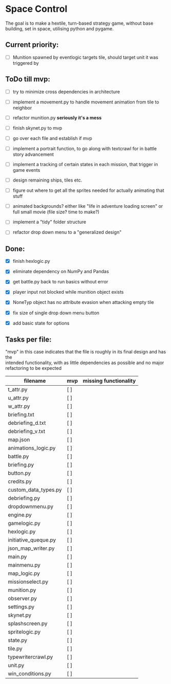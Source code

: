 # Space Control  
The goal is to make a hextile, turn-based strategy game, without base building, set in space, utilising python and pygame.  


## Current priority:  
* [ ] Munition spawned by eventlogic targets tile, should target unit it was triggered by


## ToDo till mvp:  
* [ ] try to minimize cross dependencies in architecture
* [ ] implement a movement.py to handle movement animation from tile to neighbor
* [ ] refactor munition.py __seriously it's a mess__
* [ ] finish skynet.py to mvp
* [ ] go over each file and establish if mvp
* [ ] implement a portrait function, to go along with textcrawl for in battle story advancement
* [ ] implement a tracking of certain states in each mission, that trigger in game events
* [ ] design remaining ships, tiles etc.
* [ ] figure out where to get all the sprites needed for actually animating that stuff
* [ ] animated backgrounds? either like "life in adventure loading screen" or full small movie (file size? time to make?)
* [ ] implement a "tidy" folder structure
* [ ] refactor drop down menu to a "generalized design"


## Done:
* [x] finish hexlogic.py
* [x] eliminate dependency on NumPy and Pandas
* [x] get battle.py back to run basics without error
* [x] player input not blocked while munition object exists
* [x] NoneTyp object has no attribute evasion when attacking empty tile
* [x] fix size of single drop down menu button
* [x] add basic state for options


## Tasks per file:  

"mvp" in this case indicates that the file is roughly in its final design and has the  
intended functionality, with as little dependencies as possible and no major refactoring to be expected  

| filename                  | mvp | missing functionality                      |
|---------------------------|-----|--------------------------------------------|
|t_attr.py                  | [ ] |                                            |
|u_attr.py                  | [ ] |                                            |
|w_attr.py                  | [ ] |                                            |
|briefing.txt               | [ ] |                                            |
|debriefing_d.txt           | [ ] |                                            |
|debriefing_v.txt           | [ ] |                                            |
|map.json                   | [ ] |                                            |
|animations_logic.py        | [ ] |                                            |
|battle.py                  | [ ] |                                            |
|briefing.py                | [ ] |                                            |
|button.py                  | [ ] |                                            |
|credits.py                 | [ ] |                                            |
|custom_data_types.py       | [ ] |                                            |
|debriefing.py              | [ ] |                                            |
|dropdownmenu.py            | [ ] |                                            |
|engine.py                  | [ ] |                                            |
|gamelogic.py               | [ ] |                                            |
|hexlogic.py                | [ ] |                                            |
|initiative_queque.py       | [ ] |                                            |
|json_map_writer.py         | [ ] |                                            |
|main.py                    | [ ] |                                            |
|mainmenu.py                | [ ] |                                            |
|map_logic.py               | [ ] |                                            |
|missionselect.py           | [ ] |                                            |
|munition.py                | [ ] |                                            |
|observer.py                | [ ] |                                            |
|settings.py                | [ ] |                                            |
|skynet.py                  | [ ] |                                            |
|splashscreen.py            | [ ] |                                            |
|spritelogic.py             | [ ] |                                            |
|state.py                   | [ ] |                                            |
|tile.py                    | [ ] |                                            |
|typewritercrawl.py         | [ ] |                                            |
|unit.py                    | [ ] |                                            |
|win_conditions.py          | [ ] |                                            |


